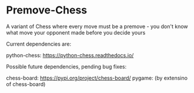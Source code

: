 # Premove-Chess
A variant of Chess where every move must be a premove - you don't know what move your opponent made before you decide yours

Current dependencies are:

python-chess: https://python-chess.readthedocs.io/

Possible future dependencies, pending bug fixes:

chess-board: https://pypi.org/project/chess-board/
pygame: (by extensino of chess-board)
